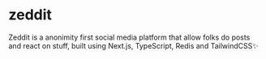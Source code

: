 # zeddit
Zeddit is a anonimity first social media platform that allow folks do posts and react on stuff, built using Next.js, TypeScript, Redis and TailwindCSS✨
